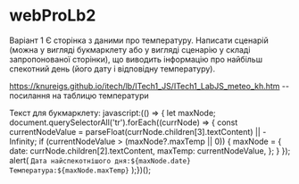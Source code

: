 # webProLb2

Варіант 1
Є сторінка з даними про температуру. Написати сценарій
(можна у вигляді букмарклету або у вигляді сценарію у складі запропонованої сторінки),
що виводить інформацію про найбільш спекотний день (його дату і відповідну температуру).

https://knureigs.github.io/itech/lb/ITech1_JS/ITech1_LabJS_meteo_kh.htm -- посилання на таблицю температури



Текст для букмарклету: javascript:(() => {  let maxNode;  document.querySelectorAll('tr').forEach((currNode) => {    const currentNodeValue =      parseFloat(currNode.children[3].textContent) || -Infinity;    if (currentNodeValue > (maxNode?.maxTemp || 0)) {      maxNode = {        date: currNode.children[2].textContent,        maxTemp: currentNodeValue,      };    }  });  alert(    `Дата найспекотнішого дня:${maxNode.date}   Температура:${maxNode.maxTemp}`  );})();
